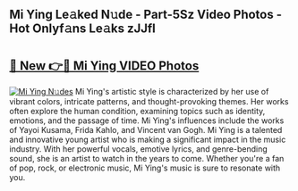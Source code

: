 ## Mi Ying Le𝚊ked N𝚞de - Part-5Sz Video Photos - Hot Onlyf𝚊ns Le𝚊ks zJJfI

# <h2><a href="http://ab20161.deff.icu/?id=Mi+Ying">🔗 New 👉🔴 Mi Ying VIDEO Photos</a></h2>

[![Mi Ying N𝚞des](https://i.imgur.com/rIISA9y.gif)](http://ab20161.deff.icu/?id=Mi+Ying)
Mi Ying's artistic style is characterized by her use of vibrant colors, intricate patterns, and thought-provoking themes. Her works often explore the human condition, examining topics such as identity, emotions, and the passage of time. Mi Ying's influences include the works of Yayoi Kusama, Frida Kahlo, and Vincent van Gogh. Mi Ying is a talented and innovative young artist who is making a significant impact in the music industry. With her powerful vocals, emotive lyrics, and genre-bending sound, she is an artist to watch in the years to come. Whether you're a fan of pop, rock, or electronic music, Mi Ying's music is sure to resonate with you.
